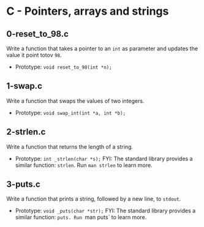 # C - Pointers, arrays and strings

## 0-reset_to_98.c
Write a function that takes a pointer to an `int` as parameter and updates the value it point totov `98`.
* Prototype: `void reset_to_98(int *n);`

## 1-swap.c
Write a function that swaps the values of two integers.
* Prototype: `void swap_int(int *a, int *b);`

## 2-strlen.c
Write a function that returns the length of a string.
* Prototype: `int _strlen(char *s);`
FYI: The standard library provides a similar function: `strlen`. Run `man strlen` to learn more.

## 3-puts.c
Write a function that prints a string, followed by a new line, to `stdout`.
* Prototype: `void _puts(char *str);`
FYI: The standard library provides a similar function: `puts. Run `man puts` to learn more.
